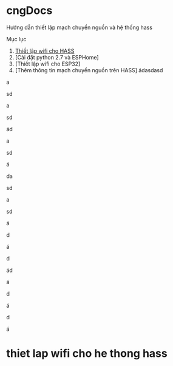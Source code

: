 # cngDocs
Hướng dẫn thiết lập mạch chuyển nguồn và hệ thống hass

Mục lục
1. [Thiết lập wifi cho HASS](#thiet-lap-wifi-cho-he-thong-hass)
2. [Cài đặt python 2.7 và ESPHome]
3. [Thiết lập wifi cho ESP32]
4. [Thêm thông tin mạch chuyển nguồn trên HASS]
ádasdasd

a

sd

a

sd

ád

a

sd

á

da

sd

a

sd

á

d

á

d

ád

á

d

á

d

á


# thiet lap wifi cho he thong hass
